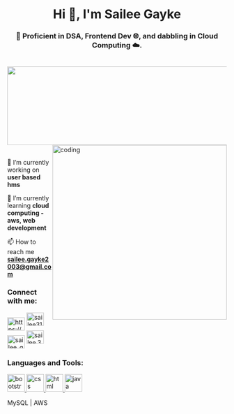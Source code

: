 <h1 align="center">Hi 👋, I'm Sailee Gayke</h1>
<h3 align="center">🚀 Proficient in DSA, Frontend Dev 🌐, and dabbling in Cloud Computing ☁️.</h3>
<br>
<img align="center" width="900" height="180" src="https://user-images.githubusercontent.com/74038190/212284136-03988914-d899-44b4-b1d9-4eeccf656e44.gif">
<br>
<img align="right" alt="coding" width="400" src="https://user-images.githubusercontent.com/74038190/213760705-0d5bf320-4f43-4352-b74b-0889ae726bf7.gif">
<br>

🔭 I’m currently working on **user based hms**

🌱 I’m currently learning **cloud computing - aws, web development**

📫 How to reach me **sailee.gayke2003@gmail.com**

<h3 align="left">Connect with me:</h3>

<p align="left">

<a href="https://linkedin.com/in/https://www.linkedin.com/in/sailee-gayke-276948284?utm_source=share&utm_campaign=share_via&utm_content=profile&utm_medium=android_app" target="blank"><img align="center" src="https://user-images.githubusercontent.com/74038190/235294012-0a55e343-37ad-4b0f-924f-c8431d9d2483.gif" alt="https://www.linkedin.com/in/sailee-gayke-276948284?utm_source=share&utm_campaign=share_via&utm_content=profile&utm_medium=android_app" height="30" width="40" /></a>    <a href="https://www.leetcode.com/sailee31" target="blank"> <img  src="https://external-preview.redd.it/N2qR7Uy4eX9atux_MJ54_VHauE60QG6eLpfmFdNPJ20.jpg?auto=webp&s=a8f7e61a39dbe6cb6c8e9b3043167f05e1acba93" alt="sailee31" height="30" width="40" /></a>   <a href="https://www.hackerrank.com/sailee_gayke31" target="blank"><img align="center" src="https://avatars.githubusercontent.com/u/1030588?s=200&v=4" alt="sailee_gayke31" height="30" width="40"></a>   <a href="https://instagram.com/sailee.31" target="blank"><img src="https://user-images.githubusercontent.com/74038190/235294013-a33e5c43-a01c-43f6-b44d-a406d8b4ab75.gif" alt="sailee.31" height="30" width="40"></a>
</p>

<h3 align="left">Languages and Tools:</h3>

<a href="https://getbootstrap.com" target="_blank" rel="noreferrer"> 
<img src="https://user-images.githubusercontent.com/74038190/212280805-9bcb336b-8c55-46a8-abf8-ff286ab55472.gif" alt="bootstrap" width="40" height="40"/> </a>

<a href="https://www.w3schools.com/css/" target="_blank" rel="noreferrer"> 
<img src="https://user-images.githubusercontent.com/74038190/238200428-67f477ed-6624-42da-99f0-1a7b1a16eecb.gif" alt="css" width="40" height="40"/> </a> 

<a href="https://www.w3.org/html/" target="_blank" rel="noreferrer"> 
<img src="https://user-images.githubusercontent.com/74038190/238200426-29fd6286-4e7b-4d6c-818f-c4765d5e39a9.gif" alt="html" width="40" height="40"/> </a> 

<a href="https://www.java.com" target="_blank" rel="noreferrer"> 
<img src="https://camo.githubusercontent.com/b24914711d892af6d10c99624bb0fa576a0611ae17eb125380c517b2059063a4/68747470733a2f2f6e657861782e696e2f77702d636f6e74656e742f75706c6f6164732f323032302f31312f6a6176612d312e676966" alt="java" width="40" height="40"/> </a> 

MySQL | AWS
</p>
